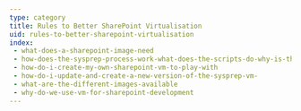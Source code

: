 ```yaml
---
type: category
title: Rules to Better SharePoint Virtualisation
uid: rules-to-better-sharepoint-virtualisation
index:
 - what-does-a-sharepoint-image-need
 - how-does-the-sysprep-process-work-what-does-the-scripts-do-why-is-this-process-so-complicated-
 - how-do-i-create-my-own-sharepoint-vm-to-play-with
 - how-do-i-update-and-create-a-new-version-of-the-sysprep-vm-
 - what-are-the-different-images-available
 - why-do-we-use-vm-for-sharepoint-development
---
```




